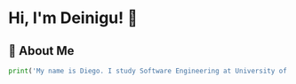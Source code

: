 # Hi, I'm Deinigu! 🌝

## 🚀 About Me

```python
print('My name is Diego. I study Software Engineering at University of Malaga.\n')
```
